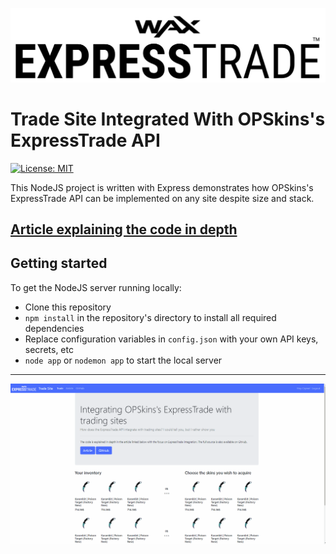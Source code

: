 ![ExpressTrade Logo](media/ExpressTrade-Logo-Black.png)
# Trade Site Integrated With OPSkins's ExpressTrade API
[![License: MIT](https://img.shields.io/badge/License-MIT-blue.svg)](https://opensource.org/licenses/MIT)

This NodeJS project is written with Express demonstrates how OPSkins's ExpressTrade API can be implemented on any site despite size and stack.

## [Article explaining the code in depth](https://medium.com/@HundredElse/getting-started-with-opskinss-expresstrade-api-by-writing-a-trade-site-from-scratch-78b1dc2eab95)

## Getting started
To get the NodeJS server running locally:

- Clone this repository
- `npm install` in the repository's directory to install all required dependencies
- Replace configuration variables in `config.json` with your own API keys, secrets, etc
- `node app` or `nodemon app` to start the local server

---

![Selecting items then requesting a trade](media/2.gif)
